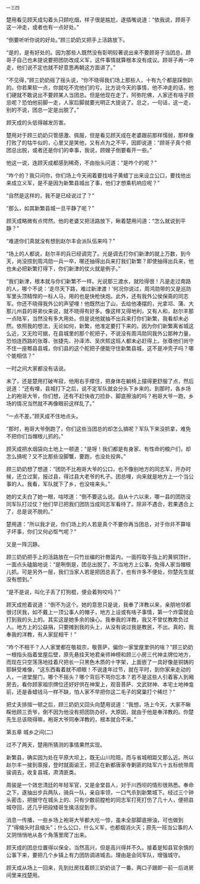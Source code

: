     一三四 

   楚用看见顾天成勾着头只顾吃烟，样子很是尴尬，遂插嘴说道：“依我说，顾哥子这一冲走，或者也有一点好处。”

   “倒要听听你说的好处。”顾三奶奶又把手上活路放下。

   “是的，是有好处的。因为那些人既然没有彰明较著说出来不要顾哥子当团总，顾哥子自己也未提说要把团防改成义军，这件事情就算根本没有成议。顾哥子再一冲走，他们说不定也就不好意思再朝这方面讲了。”

   “不见得，”顾三奶奶摇了摇头说，“你不晓得我们场上那些人，十有九个都是踩倒趴的。你若果软一点，你就吃不完他们的亏。比方说今天的事情，他不冲走的话，他们硬就不敢说出不要顾某人当团总。但是他现在走了，阿弥陀佛，人家还有啥子顾忌呢？恐怕他前脚一走，人家后脚就要光明正大提说了。总之，一句话，这一走，别的不说，团总一定是出脱了。”

   顾天成的头低得越发厉害。

   楚用对于顾三奶奶只管感激、佩服，但是看见顾天成在老婆跟前那样懦弱，那样像打败了的牯牛似的，心里又是笑他，又有点为之不平，因即说道：“顾哥子真个把团总出脱，或者还是你们的幸事，我说，顾嫂子倒要看开一些。”

   他这一说，连顾天成都感到稀奇，不由抬头问道：“是咋个的呢？”

   “咋个的？我只问你，你们场上今天闹着要找啥子黄蜡丁出来设立公口，要找他出来成立义军，是不是因为新繁县城出了事，他们才想乘机响应呢？”

   “自然是这样的，我不是已经说过了？”

   “那么，如其新繁县城一旦平静了呢？”

   顾天成略微有点愕然。他的老婆又把活路放下，瞅着楚用问道：“怎么就说到平静？”

   “难道你们真就没有想到赵尔丰会派队伍来吗？”

   “场上的人都说，赵尔丰的兵已经调完了。光是调去打你们新津的就上万数，到今天，尚没捞到周鸿勋一兵一卒，哪还抽得出兵来打我们新繁？即使抽得出兵来，他也未必把新繁打得下，你们新津的仗火就是例子。”

   “我们新津，根本就与你们新繁不一样。光说那三渡水，就险得很！凡是走过南路的人，哪个不说：‘走尽天下路，难过新津渡！’何况你说过，周鸿勋带的又是巡防军里头顶精悍的一标人马，用的也是快枪快炮。此外，还有我外公侯保斋的同志军。你还不晓得我外公的声望哩！他既然出了山，去给他凑摆的，光拿邛、蒲、大那儿州县的哥弟伙来说，就不晓得有好多。像这样又得地利，又有人和，赵尔丰那一点陆军，当然没有多大用处。但是说他就抽不出兵来打你们新繁，我看却未必然。依照我的想法，无论如何，新繁，他准定要打下来的。因为你们新繁离省城这么近，又无险可据，在县城里的那个舵把子，不说没有周鸿勋同我外公那种力量，恐怕连西路的张尊、张捷先、孙泽沛、吴庆熙这班人都未必赶得上。张尊他们尚守不住一座郫县县城，你们县的这个舵把子便能守住新繁县城，这不是冲壳子吗？哪个能相信？”

   一时之间大家都没有话说。

   末了，还是楚用打破岑寂，他用右手撑住，把身体在躺椅上摆得更舒服了点，然后说道：“还有哩，县城打下之后，说不定军队就会分头下乡来的。到那时，各乡场上的袍哥大爷，你们想，还有不赶快收刀捡卦、脚底擦油的吗？袍哥大爷一跑，乡场的情况当然就不再像眼前这样乱了。”

   “一点不差。”顾天成不住地点头。

   “那时，袍哥大爷倒跑了，你们这些当团总的却怎么搞呢？军队下来没抓拿，难免不把你们当帽根儿抓的。”

   顾天成把水烟袋向土地上一顿道：“是呀！我们都是有身家、有性命的粮户们，却怎么搞呢？又不比那些没脚蟹，要跑，也没处投奔。”

   顾三奶奶想了想道：“团防不比袍哥大爷的公口，也不像别地方的同志军，开办时候，还立过案，报过县，得过县大老爷的札子。团总哩，向来就是地方上一个当公事的人。我看，军队就下了乡，也没啥来头。”

   她的丈夫白了她一眼，咕哝道：“倒不要这么说。自从十六以来，哪一县的团防没同军队打过仗？他们早已把我们团防当成同志军看待了。除非不遇合，若果遇合上了，总是说不脱的。”

   楚用道：“所以我才说，你们场上的人若是真个不要你再当团总，对于你并不算啥子坏事，你们又何必怄气呢？”

   又是一阵沉静。

   顾三奶奶把手上的活路放在一只竹丝编的针黹篮内，一面捋取手指上的黄铜顶针，一面点头磕脑地说：“是咧倒是，团总出脱了，不当地方上公事，免得人家当帽根儿抓。可是另外一层，我们当家人若是把团总丢了，也有许多不便处，你楚先生就没有想到。”

   “是不是说，叫化子丢了打狗棍，便会着狗咬吗？”

   顾天成抢着说道：“倒不为这个。她的意思只是说，我奉了洋教以来，亲朋地邻都很讨厌我，如不戴上一顶公事人的帽子，地方上设或有啥子事情，第一个炸雷就会打到我的头上的。其实这是她多余的操心。我奉我的洋教，我又不曾仗教欺负过人。地方上的公益捐，只要摊到我的头上，从没有说过我是教民，不出。真的，我奉我的洋教，有人家屁相干！”

   “咋个不相干？人人家里都在敬祖宗，敬菩萨，偏你一家堂屋里供的啥？”顾三奶奶一根指头指着堂屋后壁，原先悬挂天地君亲师神榜和顾三小房三代神主牌位地方，而现在只空荡荡地挂着尺把长一只黑色木质的十字架，上面嵌了一具好像是铜铸的耶稣受难像，“这东西看着就不顺眼！不说逢年过节，就在平时，到你家来走动的人，一进堂屋门，哪个不摇头？哪个背后不骂你忘本？若不是这些人引着客人到厢房去，看你顾家祖宗牌位还好好供在神案上，观音菩萨、文武财神、本宅土地神龛前，还是香蜡钱马一样不缺，怕人家不早把你这二毛子的窝巢打个稀烂？”

   把丈夫排揎一顿之后，顾三奶奶又回头向楚用说道：“我想，场上今天，大家不瞅睬他顾三贡爷，倒不因为他没有把团防办好。大原因，就由于他是奉洋教的。你楚先生总该晓得嘛，袍哥大爷同奉洋教的，根本就合不来。”

   第五章 城乡之间(二)

   过不了两天，楚用所猜测的事情果然实现。

   新繁县，确实因为处在平原大坝上，既无山川险阻，而与省城相距又那么近。所以赵尔丰一接到禀报，登时就面谕王，把正在新都唐家寺剿匪的陆军六十五标统带周骏调去，收复县城，肃清匪类。

   周骏是一个效忠清廷的年轻军官，又是金堂县人，对于川西坝的情形很熟悉。奉命之下，遂抽出步兵两队，骑兵一队，亲自率领，一口气杀到新繁城下。经过三个钟头密击，把据守在城头上的、只有少数前膛枪的同志军打死打伤了几十人，便把县城夺回，还几乎把段矮哥生擒活捉到手。

   消息一传播，一些乡场上袍哥大爷都大吃一惊，虽未全部脚底擦油，可也做到了“得缩头时且缩头”；什么公口，什么义军，也都烟消火灭；原先一班当公事的人又阴悄悄地从各个角落里爬了出来。

   顾天成的团总位置得以保全，当然高兴，但是高兴得并不久。接着是知县官余慎的公事下来，要把几个乡镇上有力团防调进城去。理由是会同军队，增强城守。

   顾天成从场上一回来，先到灶房找着顾三奶奶谈了一番。两口子跟即一前一后进房间里来找楚用。

